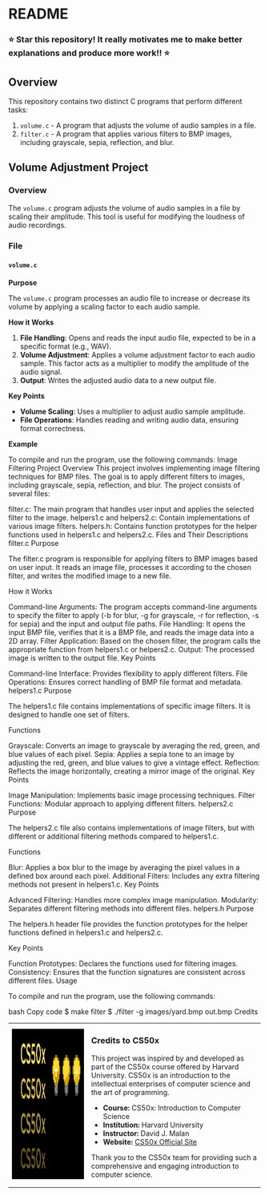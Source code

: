 # README

### ⭐️ **Star this repository! It really motivates me to make better explanations and produce more work!!** ⭐️

## Overview

This repository contains two distinct C programs that perform different tasks:
1. `volume.c` - A program that adjusts the volume of audio samples in a file.
2. `filter.c` - A program that applies various filters to BMP images, including grayscale, sepia, reflection, and blur.

## Volume Adjustment Project

### Overview

The `volume.c` program adjusts the volume of audio samples in a file by scaling their amplitude. This tool is useful for modifying the loudness of audio recordings.

### File

#### `volume.c`

**Purpose**

The `volume.c` program processes an audio file to increase or decrease its volume by applying a scaling factor to each audio sample.

**How it Works**

1. **File Handling**: Opens and reads the input audio file, expected to be in a specific format (e.g., WAV).
2. **Volume Adjustment**: Applies a volume adjustment factor to each audio sample. This factor acts as a multiplier to modify the amplitude of the audio signal.
3. **Output**: Writes the adjusted audio data to a new output file.

**Key Points**

- **Volume Scaling**: Uses a multiplier to adjust audio sample amplitude.
- **File Operations**: Handles reading and writing audio data, ensuring format correctness.

**Example**

To compile and run the program, use the following commands:
Image Filtering Project
Overview
This project involves implementing image filtering techniques for BMP files. The goal is to apply different filters to images, including grayscale, sepia, reflection, and blur. The project consists of several files:

filter.c: The main program that handles user input and applies the selected filter to the image.
helpers1.c and helpers2.c: Contain implementations of various image filters.
helpers.h: Contains function prototypes for the helper functions used in helpers1.c and helpers2.c.
Files and Their Descriptions
filter.c
Purpose

The filter.c program is responsible for applying filters to BMP images based on user input. It reads an image file, processes it according to the chosen filter, and writes the modified image to a new file.

How it Works

Command-line Arguments: The program accepts command-line arguments to specify the filter to apply (-b for blur, -g for grayscale, -r for reflection, -s for sepia) and the input and output file paths.
File Handling: It opens the input BMP file, verifies that it is a BMP file, and reads the image data into a 2D array.
Filter Application: Based on the chosen filter, the program calls the appropriate function from helpers1.c or helpers2.c.
Output: The processed image is written to the output file.
Key Points

Command-line Interface: Provides flexibility to apply different filters.
File Operations: Ensures correct handling of BMP file format and metadata.
helpers1.c
Purpose

The helpers1.c file contains implementations of specific image filters. It is designed to handle one set of filters.

Functions

Grayscale: Converts an image to grayscale by averaging the red, green, and blue values of each pixel.
Sepia: Applies a sepia tone to an image by adjusting the red, green, and blue values to give a vintage effect.
Reflection: Reflects the image horizontally, creating a mirror image of the original.
Key Points

Image Manipulation: Implements basic image processing techniques.
Filter Functions: Modular approach to applying different filters.
helpers2.c
Purpose

The helpers2.c file also contains implementations of image filters, but with different or additional filtering methods compared to helpers1.c.

Functions

Blur: Applies a box blur to the image by averaging the pixel values in a defined box around each pixel.
Additional Filters: Includes any extra filtering methods not present in helpers1.c.
Key Points

Advanced Filtering: Handles more complex image manipulation.
Modularity: Separates different filtering methods into different files.
helpers.h
Purpose

The helpers.h header file provides the function prototypes for the helper functions defined in helpers1.c and helpers2.c.

Key Points

Function Prototypes: Declares the functions used for filtering images.
Consistency: Ensures that the function signatures are consistent across different files.
Usage

To compile and run the program, use the following commands:

bash
Copy code
$ make filter
$ ./filter -g images/yard.bmp out.bmp
Credits
<table>
  <tr>
    <td><img src="images/CS50x_logo.png" alt="CS50 Logo" width="800" height="300"></td>
    <td>
      <h3>Credits to CS50x</h3>
      <p>This project was inspired by and developed as part of the CS50x course offered by Harvard University. CS50x is an introduction to the intellectual enterprises of computer science and the art of programming.</p>
      <ul>
        <li><strong>Course:</strong> CS50x: Introduction to Computer Science</li>
        <li><strong>Institution:</strong> Harvard University</li>
        <li><strong>Instructor:</strong> David J. Malan</li>
        <li><strong>Website:</strong> <a href="https://cs50.harvard.edu/x/2024/">CS50x Official Site</a></li>
      </ul>
      <p>Thank you to the CS50x team for providing such a comprehensive and engaging introduction to computer science.</p>
    </td>
  </tr>
</table>
